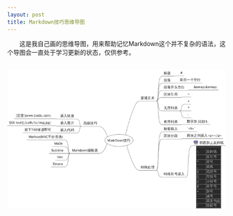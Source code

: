 ```yaml
---
layout: post
title: Markdown技巧思维导图
---
```

&emsp;&emsp;这是我自己画的思维导图，用来帮助记忆Markdown这个并不复杂的语法，这个导图会一直处于学习更新的状态，仅供参考。

&emsp;&emsp;&emsp;![Alt text](../images/MarkDown技巧.png)
